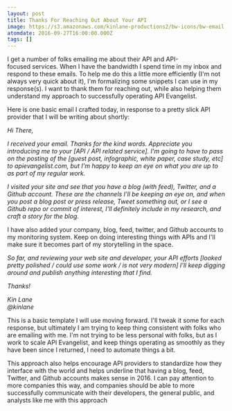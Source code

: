 ```yaml
---
layout: post
title: Thanks For Reaching Out About Your API
image: https://s3.amazonaws.com/kinlane-productions2/bw-icons/bw-email.png
atomdate: 2016-09-27T16:00:00.000Z
tags: []
---
```

I get a number of folks emailing me about their API and API-focused services. When I have the bandwidth I spend time in my inbox and respond to these emails. To help me do this a little more efficiently (I'm not always very quick about it), I'm formalizing some snippets I can use in my response(s). I want to thank them for reaching out, while also helping them understand my approach to successfully operating API Evangelist.

Here is one basic email I crafted today, in response to a pretty slick API provider that I will be writing about shortly:

_Hi There,_

_I received your email. Thanks for the kind words. Appreciate you introducing me to your \[API / API related service\]. I'm going to have to pass on the posting of the \[guest post, infographic, white paper, case study, etc\] to apievangelist.com, but I'm happy to keep an eye on what you are up to as part of my regular work._

_I visited your site and see that you have a blog (with feed), Twitter, and a Github account. These are the channels I’ll be keeping an eye on, and when you post a blog post or press release, Tweet something out, or I see a Github repo or commit of interest, I'll definitely include in my research, and craft a story for the blog._

I have also added your company, blog, feed, twitter, and Github accounts to my monitoring system. Keep on doing interesting things with APIs and I'll make sure it becomes part of my storytelling in the space.

_So far, and reviewing your web site and developer, your API efforts \[looked pretty polished / could use some work / is not very modern\] I’ll keep digging around and publish anything interesting that I find._

_Thanks!_

_Kin Lane  
@kinlane_

This is a basic template I will use moving forward. I'll tweak it some for each response, but ultimately I am trying to keep thing consistent with folks who are emailing with me. I'm not trying to be less personal with folks, but as I work to scale API Evangelist, and keep things operating as smoothly as they have been since I returned, I need to automate things a bit.

This approach also helps encourage API providers to standardize how they interface with the world and helps underline that having a blog, feed, Twitter, and Github accounts makes sense in 2016. I can pay attention to more companies this way, and companies should be able to more successfully communicate with their developers, the general public, and analysts like me with this approach